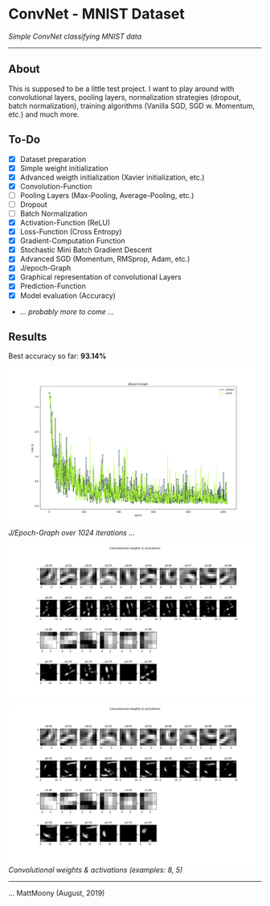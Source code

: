 # ConvNet - MNIST Dataset
_Simple ConvNet classifying MNIST data_

---

## About

This is supposed to be a little test project. I want to play around with convolutional layers, pooling layers, normalization strategies (dropout, batch normalization), training algorithms (Vanilla SGD, SGD w. Momentum, etc.) and much more.

## To-Do

* [x] Dataset preparation
* [x] Simple weight initialization
* [x] Advanced weigth initialization (Xavier initialization, etc.)
* [x] Convolution-Function
* [ ] Pooling Layers (Max-Pooling, Average-Pooling, etc.)
* [ ] Dropout
* [ ] Batch Normalization
* [x] Activation-Function (ReLU)
* [x] Loss-Function (Cross Entropy)
* [x] Gradient-Computation Function
* [x] Stochastic Mini Batch Gradient Descent
* [x] Advanced SGD (Momentum, RMSprop, Adam, etc.)
* [x] J/epoch-Graph
* [x] Graphical representation of convolutional Layers
* [x] Prediction-Function
* [x] Model evaluation (Accuracy)
* _... probably more to come ..._

## Results

Best accuracy so far: **93.14%**

![J/Epoch-Graphs](media/JEpochGraph3.png)
_J/Epoch-Graph over 1024 iterations ..._

![Convolutions1](media/conv_ws_acts.png)
![Convolutions2](media/conv_ws_acts2.png)
_Convolutional weights & activations (examples: 8, 5)_

---

... MattMoony (August, 2019)
